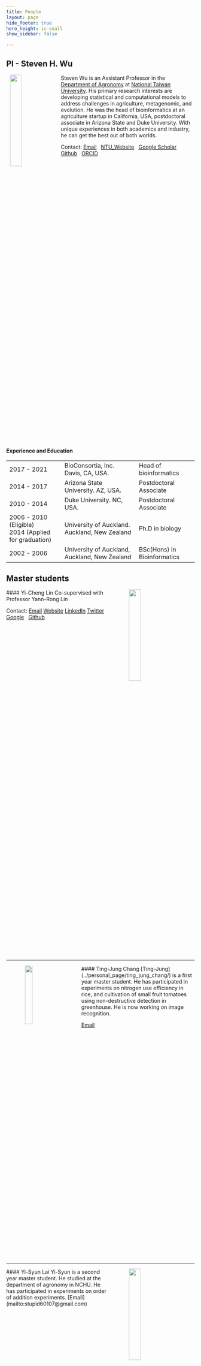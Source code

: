 ```yaml
---
title: People
layout: page
hide_footer: true
hero_height: is-small
show_sidebar: false

---
```

<!-- menubar: menu_people -->
<!-- menubar_toc: true -->

## PI - Steven H. Wu

<!-- ![](img/Wu_website.jpg){:width="128px"} -->

<img src="../img/Wu_website.jpg" align="left" hspace="10" width="25%">

Steven Wu is an Assistant Professor in the [Department of Agronomy](http://www.agron.ntu.edu.tw/) at [National Taiwan University](https://www.ntu.edu.tw/). His primary research interests are developing statistical and computational models to address challenges in agriculture, metagenomic, and evolution. He was the head of bioinformatics at an agriculture startup in California, USA, postdoctoral associate in Arizona State and Duke University. With unique experiences in both academics and industry, he can get the best out of both worlds.

Contact:
<i class="fas fa-at"></i> [Email](mailto:stevenwu@ntu.edu.tw)  
<i class="fas fa-link"></i> [NTU_Website](http://www.agron.ntu.edu.tw/cp_n_74935_s_30778_state_F5D336F102ACBC68.html)  
<i class="fab fa-google"></i> [Google Scholar](https://scholar.google.com/citations?user=7nxUa9IAAAAJ&hl=en)  
<i class="fab fa-github"></i> [Github](https://github.com/stevenhwu)  
<i class="fab fa-orcid"></i> [ORCID](https://orcid.org/0000-0002-7685-8009)  

<br clear="all">

#### Experience and Education

| | | |
| --- | --- | --- |
| 2017 - 2021 | BioConsortia, Inc. Davis, CA, USA.   |    Head of bioinformatics |
| 2014 - 2017 | Arizona State University. AZ, USA.  |  Postdoctoral Associate |
| 2010 - 2014 | Duke University. NC, USA.  |  Postdoctoral Associate |
| 2006 - 2010 (Eligible) <br> 2014 (Applied for graduation) | University of Auckland. Auckland, New Zealand | Ph.D in biology |
| 2002 - 2006 | University of Auckland, Auckland, New Zealand | BSc(Hons) in Bioinformatics |

<!--
| ---: | :--- | :---: |
<i class="fas fa-envelope"></i>
-->

<!-- <hr class="solid"> -->
<!--
<hr class="dashed">
<hr class="dotted">
<hr class="solid">
<hr class="rounded"> -->

<!-- hr.solid {
  border-top: 8px solid #bbb;
border-radius: 5px;
}

/* Rounded border */
hr.rounded {
  border-top: 8px solid #bbb;
  border-radius: 5px;
} -->

## Master students

<img src="../img/random.jpg" align="right" hspace="50" width="25%">
#### Yi-Cheng Lin
Co-supervised with Professor Yann-Rong Lin

Contact:
<i class="fas fa-at"></i> [Email](mailto:r08621120@ntu.edu.tw)
<i class="fas fa-link"></i> [Website]()
<i class="fas fa-linkedin"></i> [LinkedIn]()
<i class="fas fa-twitter"></i> [Twitter]()
<i class="fab fa-google"></i> [Google]()  
<i class="fab fa-github"></i> [Github]()  


<br clear="all">
<hr class="rounded">



<img src="../img/Ting-Jung_Chang.jpg" align="left" hspace="50" width="20%">
#### Ting-Jung Chang
[Ting-Jung](../personal_page/ting_jung_chang/) is a first year master student. He has participated in experiments on nitrogen use efficiency in rice, and cultivation of small fruit tomatoes using non-destructive detection in greenhouse. He is now working on image recognition.

<i class="fas fa-at"></i> [Email](mailto:poillexr123@gmail.com)

<br clear="all">
<hr class="solid">


<img src="../img/Yi-Syun_Lai.jpg" align="right" hspace="50" width="25%">
#### Yi-Syun Lai  		
Yi-Syun is a second year master student. He studied at the department of agronomy in NCHU. He has participated in experiments on order of addition experiments.
<i class="fas fa-at"></i> [Email](mailto:stupid60107@gmail.com)

<br clear="all">
<hr class="solid">



## Undergraduate students


<img src="../img/random.jpg" align="right" hspace="50" width="25%">
##### Kent Daniel        
 <!-- b08605042@ntu.edu.tw -->
[Kent](http://kentdaniel.com/) is a third year student who is interested in multiple aspects of bioinformatics.
For more information please visit his personal website

<i class="fas fa-link"></i>[Kent Daniel](http://kentdaniel.com/)
<i class="fas fa-at"></i> [Email](mailto:kentdaniel18@gmail.com)

<br clear="all">
<hr class="solid">


<img src="../img/Zheng-Xiang_Ye.jpg" align="left" hspace="50" width="25%">
##### Zheng-Xiang Ye
Zheng-Xiang Ye is a fourth-year student who majors in plant pathology and microbiology. He is passionate about plants and would like to contribute to agricultural development in the future. He is now working on exploring the interactions between microbial communities and plants.

<i class="fas fa-at"></i> [Email](mailto:b07613010@ntu.edu.tw)

<br clear="all">
<hr class="solid">


<img src="../img/Max_Yuan.jpg" align="right" hspace="50" width="25%">
#### Max Yuan            
Max Yuan is a third-year student majored in Agronomy. Passionate about biological statistics and bioinformatics, he has been taking a set of classes of the correlating field and planned to go for a further study in USA.He is now working on a project themed with the simulation of how endomycorrhiza spreading in plants cells.

<i class="fas fa-at"></i> [Email](mailto:b08601028@ntu.edu.tw)

<br clear="all">
<hr class="solid">


<img src="../img/random.jpg" align="left" hspace="50" width="25%">
#### Sandy Lin           
<!-- b08601017@ntu.edu.tw -->

<i class="fas fa-at"></i> [Email](mailto:)

<br clear="all">
<hr class="solid">


<img src="../img/random.jpg" align="right" hspace="50" width="25%">
#### Szu-Ting Tan
  
[Szu-ting](../personal_page/szu-ting_tan/)  is a third-year student majored in Agronomy.
<i class="fas fa-at"></i> [Email](mailto:b08601054@ntu.edu.tw)

<br clear="all">
<hr class="solid">




<!--
## Alumni

## Stu Dent 2
- aoeu
- aoeu

## Past member
-->
